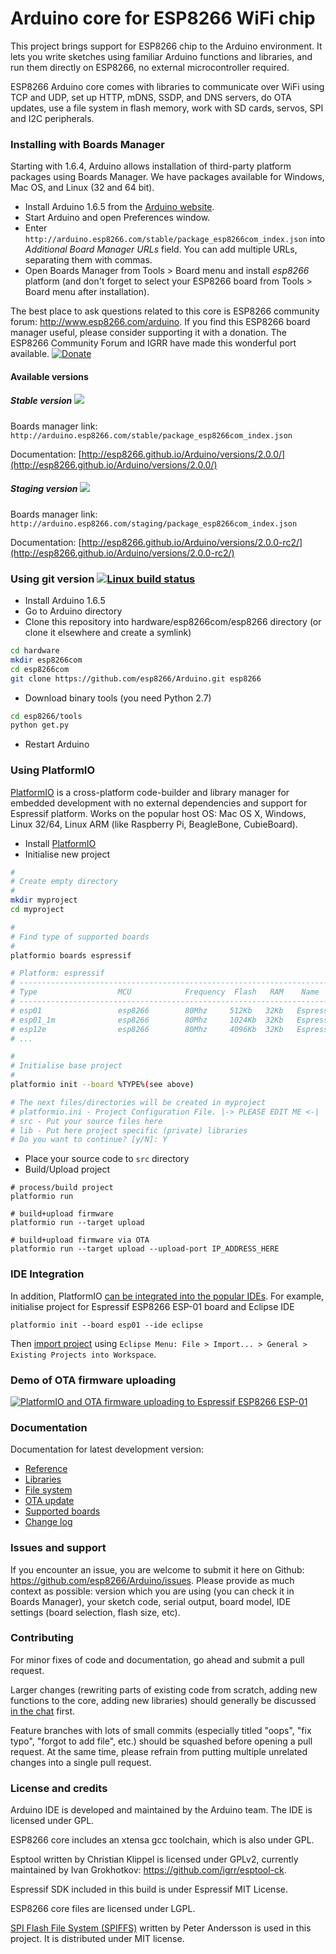Arduino core for ESP8266 WiFi chip
===========================================

This project brings support for ESP8266 chip to the Arduino environment. It lets you write sketches using familiar Arduino functions and libraries, and run them directly on ESP8266, no external microcontroller required.

ESP8266 Arduino core comes with libraries to communicate over WiFi using TCP and UDP, set up HTTP, mDNS, SSDP, and DNS servers, do OTA updates, use a file system in flash memory, work with SD cards, servos, SPI and I2C peripherals.

### Installing with Boards Manager ###

Starting with 1.6.4, Arduino allows installation of third-party platform packages using Boards Manager. We have packages available for Windows, Mac OS, and Linux (32 and 64 bit).

- Install Arduino 1.6.5 from the [Arduino website](http://www.arduino.cc/en/main/software).
- Start Arduino and open Preferences window.
- Enter ```http://arduino.esp8266.com/stable/package_esp8266com_index.json``` into *Additional Board Manager URLs* field. You can add multiple URLs, separating them with commas.
- Open Boards Manager from Tools > Board menu and install *esp8266* platform (and don't forget to select your ESP8266 board from Tools > Board menu after installation).

The best place to ask questions related to this core is ESP8266 community forum: http://www.esp8266.com/arduino.
If you find this ESP8266 board manager useful, please consider supporting it with a donation. The ESP8266 Community Forum and IGRR have made this wonderful port available.
[![Donate](https://img.shields.io/badge/paypal-donate-yellow.svg)](https://www.paypal.com/webscr?cmd=_s-xclick&hosted_button_id=4M56YCWV6PX66)

#### Available versions

##### Stable version ![](http://arduino.esp8266.com/stable/badge.svg)
Boards manager link: `http://arduino.esp8266.com/stable/package_esp8266com_index.json`

Documentation: [http://esp8266.github.io/Arduino/versions/2.0.0/](http://esp8266.github.io/Arduino/versions/2.0.0/)

##### Staging version ![](http://arduino.esp8266.com/staging/badge.svg)
Boards manager link: `http://arduino.esp8266.com/staging/package_esp8266com_index.json`

Documentation: [http://esp8266.github.io/Arduino/versions/2.0.0-rc2/](http://esp8266.github.io/Arduino/versions/2.0.0-rc2/)

### Using git version [![Linux build status](https://travis-ci.org/esp8266/Arduino.svg)](https://travis-ci.org/esp8266/Arduino)

- Install Arduino 1.6.5
- Go to Arduino directory
- Clone this repository into hardware/esp8266com/esp8266 directory (or clone it elsewhere and create a symlink)
```bash
cd hardware
mkdir esp8266com
cd esp8266com
git clone https://github.com/esp8266/Arduino.git esp8266
```
- Download binary tools (you need Python 2.7)
```bash
cd esp8266/tools
python get.py
```
- Restart Arduino

### Using PlatformIO

[PlatformIO](http://platformio.org) is a cross-platform code-builder and library manager for embedded development with no external dependencies and support for Espressif platform. Works on the popular host OS: Mac OS X, Windows, Linux 32/64, Linux ARM (like Raspberry Pi, BeagleBone, CubieBoard).

- Install [PlatformIO](http://platformio.org)
- Initialise new project
```bash
# 
# Create empty directory
#
mkdir myproject
cd myproject

# 
# Find type of supported boards
#
platformio boards espressif

# Platform: espressif
# --------------------------------------------------------------------------------------------------------
# Type                  MCU            Frequency  Flash   RAM    Name
# --------------------------------------------------------------------------------------------------------
# esp01                 esp8266        80Mhz     512Kb   32Kb   Espressif ESP8266 ESP-01 board
# esp01_1m              esp8266        80Mhz     1024Kb  32Kb   Espressif ESP8266 ESP-01-1MB board
# esp12e                esp8266        80Mhz     4096Kb  32Kb   Espressif ESP8266 ESP-12E board (NodeMCU)
# ...

#
# Initialise base project
#
platformio init --board %TYPE%(see above)

# The next files/directories will be created in myproject
# platformio.ini - Project Configuration File. |-> PLEASE EDIT ME <-|
# src - Put your source files here
# lib - Put here project specific (private) libraries
# Do you want to continue? [y/N]: Y
```
- Place your source code to `src` directory
- Build/Upload project
```
# process/build project
platformio run

# build+upload firmware
platformio run --target upload

# build+upload firmware via OTA
platformio run --target upload --upload-port IP_ADDRESS_HERE
```

### IDE Integration
In addition, PlatformIO [can be integrated into the popular IDEs](http://docs.platformio.org/en/latest/ide.html). For example, initialise project for Espressif ESP8266 ESP-01 board and Eclipse IDE
```
platformio init --board esp01 --ide eclipse
```
Then [import project](http://docs.platformio.org/en/latest/ide/eclipse.html) using `Eclipse Menu: File > Import... > General > Existing Projects into Workspace`.

### Demo of OTA firmware uploading
[![PlatformIO and OTA firmware uploading to Espressif ESP8266 ESP-01](http://img.youtube.com/vi/W8wWjvQ8ZQs/0.jpg)](http://www.youtube.com/watch?v=W8wWjvQ8ZQs "PlatformIO and OTA firmware uploading to Espressif ESP8266 ESP-01")

### Documentation

Documentation for latest development version:

- [Reference](doc/reference.md)
- [Libraries](doc/libraries.md)
- [File system](doc/filesystem.md)
- [OTA update](doc/ota_updates/ota_updates.md)
- [Supported boards](doc/boards.md)
- [Change log](doc/changes.md)

### Issues and support ###

If you encounter an issue, you are welcome to submit it here on Github: https://github.com/esp8266/Arduino/issues.
Please provide as much context as possible: version which you are using (you can check it in Boards Manager), your sketch code, serial output, board model, IDE settings (board selection, flash size, etc).

### Contributing

For minor fixes of code and documentation, go ahead and submit a pull request.

Larger changes (rewriting parts of existing code from scratch, adding new functions to the core, adding new libraries) should generally be discussed [in the chat](https://gitter.im/esp8266/Arduino) first.

Feature branches with lots of small commits (especially titled "oops", "fix typo", "forgot to add file", etc.) should be squashed before opening a pull request. At the same time, please refrain from putting multiple unrelated changes into a single pull request.

### License and credits ###

Arduino IDE is developed and maintained by the Arduino team. The IDE is licensed under GPL.

ESP8266 core includes an xtensa gcc toolchain, which is also under GPL.

Esptool written by Christian Klippel is licensed under GPLv2, currently maintained by Ivan Grokhotkov: https://github.com/igrr/esptool-ck.

Espressif SDK included in this build is under Espressif MIT License.

ESP8266 core files are licensed under LGPL.

[SPI Flash File System (SPIFFS)](https://github.com/pellepl/spiffs) written by Peter Andersson is used in this project. It is distributed under MIT license.
